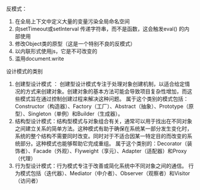 反模式：

1.  在全局上下文中定义大量的变量污染全局命名空间
2. 向setTimeout或setInterval 传递字符串，而不是函数，这会触发eval\(\) 的内部使用
3. 修改Object类的原型（这是一个特别不良的反模式）
4. 以内联形式使用js，它是不可改变的
5. 滥用document.write

设计模式的类别

1. 创建型设计模式 ： 创建型设计模式专注于处理对象创建机制，以适合给定情况的方式来创建对象。创建对象的基本方法可能会导致项目复杂性增加，而这些模式旨在通过控制创建过程来解决这种问题。 属于这个类别的模式包括：Constructor（构造器）、Factory（工厂）、Abstract（抽象）、Prototype（原型）、Singleton（单例）和Builder（生成器）。
2. 结构型设计模式：结构型模式与对象组合有关，通常可以用于找出在不同对象之间建立关系的简单方法。这种模式有助于确保在系统某一部分发生变化时，系统的整个结构不需要同时改变。同时对于不适合因某一特定目的而改变的系统部分。这种模式也能够帮助它完成重组。 属于这个类别的：Decorator（装饰者）、Facade（外观）、Flyweight（享元）、Adapter（适配器）和Proxy（代理）
3. 行为型设计模式：行为模式专注于改善或简化系统中不同对象之间的通信。   行为模式包括（迭代器）、Mediator（中介者）、Observer（观察者）和Visitor（访问者）






